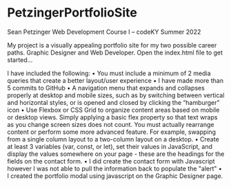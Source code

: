 # PetzingerPortfolioSite

Sean Petzinger
Web Development Course I – codeKY
Summer 2022

My project is a visually appealing portfolio site for my two possible career paths. Graphic Designer and Web Developer. 
Open the index.html file to get started...

I have included the following:
•	You must include a minimum of 2 media queries that create a better layout/user experience
•	I have made more than 5 commits to GitHub
•	A navigation menu that expands and collapses properly at desktop and mobile sizes, such as by switching between vertical and horizontal styles, or is opened and closed by clicking the “hamburger” icon
•	Use Flexbox or CSS Grid to organize content areas based on mobile or desktop views. Simply applying a basic flex property so that text wraps as you change screen sizes does not count. You must actually rearrange content or perform some more advanced feature. For example, swapping from a single column layout to a two-column layout on a desktop.
•	Create at least 3 variables (var, const, or let), set their values in JavaScript, and display the values somewhere on your page - these are the headings for the fields on the contact form.
•	I did create the contact form with Javascript however I was not able to pull the information back to populate the "alert"
•	I created the portfolio modal using javascript on the Graphic Designer page.